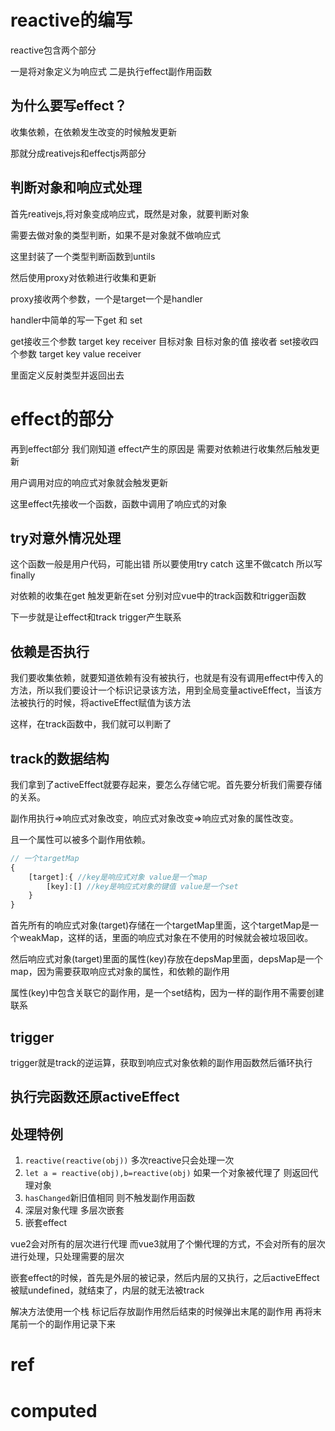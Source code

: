 # reactive的编写
reactive包含两个部分

一是将对象定义为响应式
二是执行effect副作用函数

## 为什么要写effect？
收集依赖，在依赖发生改变的时候触发更新

那就分成reativejs和effectjs两部分

## 判断对象和响应式处理
首先reativejs,将对象变成响应式，既然是对象，就要判断对象

需要去做对象的类型判断，如果不是对象就不做响应式

这里封装了一个类型判断函数到untils

然后使用proxy对依赖进行收集和更新

proxy接收两个参数，一个是target一个是handler

handler中简单的写一下get 和 set

get接收三个参数 target key receiver 目标对象 目标对象的值 接收者
set接收四个参数 target key value receiver

里面定义反射类型并返回出去

# effect的部分
再到effect部分
我们刚知道 effect产生的原因是 需要对依赖进行收集然后触发更新

用户调用对应的响应式对象就会触发更新

这里effect先接收一个函数，函数中调用了响应式的对象

## try对意外情况处理
这个函数一般是用户代码，可能出错 所以要使用try catch 这里不做catch 所以写finally

对依赖的收集在get 触发更新在set 分别对应vue中的track函数和trigger函数

下一步就是让effect和track trigger产生联系

## 依赖是否执行
我们要收集依赖，就要知道依赖有没有被执行，也就是有没有调用effect中传入的方法，所以我们要设计一个标识记录该方法，用到全局变量activeEffect，当该方法被执行的时候，将activeEffect赋值为该方法

这样，在track函数中，我们就可以判断了

## track的数据结构
我们拿到了activeEffect就要存起来，要怎么存储它呢。首先要分析我们需要存储的关系。

副作用执行=>响应式对象改变，响应式对象改变=>响应式对象的属性改变。

且一个属性可以被多个副作用依赖。

```javascript
// 一个targetMap
{
    [target]:{ //key是响应式对象 value是一个map
        [key]:[] //key是响应式对象的键值 value是一个set 
    }
}
```

首先所有的响应式对象(target)存储在一个targetMap里面，这个targetMap是一个weakMap，这样的话，里面的响应式对象在不使用的时候就会被垃圾回收。

然后响应式对象(target)里面的属性(key)存放在depsMap里面，depsMap是一个map，因为需要获取响应式对象的属性，和依赖的副作用

属性(key)中包含关联它的副作用，是一个set结构，因为一样的副作用不需要创建联系

## trigger
trigger就是track的逆运算，获取到响应式对象依赖的副作用函数然后循环执行

## 执行完函数还原activeEffect

## 处理特例
1. `reactive(reactive(obj))` 多次reactive只会处理一次
2. `let a = reactive(obj),b=reactive(obj)` 如果一个对象被代理了 则返回代理对象
3. `hasChanged`新旧值相同 则不触发副作用函数
4. 深层对象代理 多层次嵌套 
5. 嵌套effect

vue2会对所有的层次进行代理 而vue3就用了个懒代理的方式，不会对所有的层次进行处理，只处理需要的层次

嵌套effect的时候，首先是外层的被记录，然后内层的又执行，之后activeEffect被赋undefined，就结束了，内层的就无法被track

解决方法使用一个栈 标记后存放副作用然后结束的时候弹出末尾的副作用 再将末尾前一个的副作用记录下来

# ref

# computed









